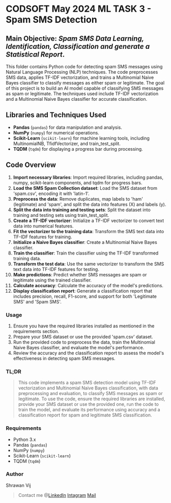 # CODSOFT May 2024 ML TASK 3 - Spam SMS Detection

## Main Objective: *Spam SMS Data Learning, Identification, Classification and generate a Statistical Report*.

This folder contains Python code for detecting spam SMS messages using Natural Language Processing (NLP) techniques. The code preprocesses SMS data, applies TF-IDF vectorization, and trains a Multinomial Naive Bayes classifier to classify messages as either spam or legitimate. The goal of this project is to build an AI model capable of classifying SMS messages as spam or legitimate. The techniques used include TF-IDF vectorization and a Multinomial Naive Bayes classifier for accurate classification.

## Libraries and Techniques Used

- **Pandas** (`pandas`) for data manipulation and analysis.
- **NumPy** (`numpy`) for numerical operations.
- **Scikit-Learn** (`scikit-learn`) for machine learning tools, including MultinomialNB, TfidfVectorizer, and train_test_split.
- **TQDM** (`tqdm`) for displaying a progress bar during processing.

## Code Overview

1. **Import necessary libraries**: Import required libraries, including pandas, numpy, scikit-learn components, and tqdm for progress bars.
2. **Load the SMS Spam Collection dataset**: Load the SMS dataset from 'spam.csv', encoding it with 'latin-1'.
3. **Preprocess the data**: Remove duplicates, map labels to 'ham' (legitimate) and 'spam', and split the data into features (X) and labels (y).
4. **Split the data into training and testing sets**: Split the dataset into training and testing sets using train_test_split.
5. **Create a TF-IDF vectorizer**: Initialize a TF-IDF vectorizer to convert text data into numerical features.
6. **Fit the vectorizer to the training data**: Transform the SMS text data into TF-IDF features for training.
7. **Initialize a Naive Bayes classifier**: Create a Multinomial Naive Bayes classifier.
8. **Train the classifier**: Train the classifier using the TF-IDF transformed training data.
9. **Transform the test data**: Use the same vectorizer to transform the SMS text data into TF-IDF features for testing.
10. **Make predictions**: Predict whether SMS messages are spam or legitimate using the trained classifier.
11. **Calculate accuracy**: Calculate the accuracy of the model's predictions.
12. **Display classification report**: Generate a classification report that includes precision, recall, F1-score, and support for both 'Legitimate SMS' and 'Spam SMS'.

### Usage

1. Ensure you have the required libraries installed as mentioned in the requirements section.
2. Prepare your SMS dataset or use the provided 'spam.csv' dataset.
3. Run the provided code to preprocess the data, train the Multinomial Naive Bayes classifier, and evaluate the model's performance.
4. Review the accuracy and the classification report to assess the model's effectiveness in detecting spam SMS messages.

### TL;DR 

> This code implements a spam SMS detection model using TF-IDF vectorization and Multinomial Naive Bayes classification, with data preprocessing and evaluation, to classify SMS messages as spam or legitimate. To use the code, ensure the required libraries are installed, provide your SMS dataset or use the provided one, run the code to train the model, and evaluate its performance using accuracy and a classification report for spam and legitimate SMS classification.

### Requirements

- Python 3.x
- Pandas (`pandas`)
- NumPy (`numpy`)
- Scikit-Learn (`scikit-learn`)
- TQDM (`tqdm`)

### Author
Shrawan Vij
> Contact me @[LinkedIn](www.linkedin.com/in/shrawanvij)   [Intagram](https://www.instagram.com/shrawanvij/)   [Mail](sharwanvij211@gmail.com)
